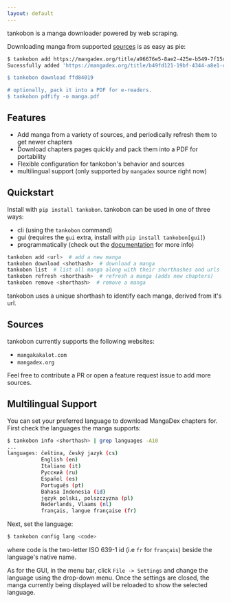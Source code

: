 ```yaml
---
layout: default
---
```


tankobon is a manga downloader powered by web scraping.

Downloading manga from supported [sources](#sources) is as easy as pie:

```bash
$ tankobon add https://mangadex.org/title/a96676e5-8ae2-425e-b549-7f15dd34a6d8
Sucessfully added 'https://mangadex.org/title/b49fd121-19bf-4344-a8e1-d1be7ca04e08/sekai-saikyou-no-assassin-isekai-kizoku-ni-tensei-suru'! It's shorthash is <ffd84019>.

$ tankobon download ffd84019

# optionally, pack it into a PDF for e-readers.
$ tankobon pdfify -o manga.pdf
```

## Features

* Add manga from a variety of sources, and periodically refresh them to get newer chapters
* Download chapters pages quickly and pack them into a PDF for portability
* Flexible configuration for tankobon's behavior and sources
* multilingual support (only supported by `mangadex` source right now)

## Quickstart

Install with `pip install tankobon`. tankobon can be used in one of three ways:

* cli (using the `tankobon` command)
* gui (requires the `gui` extra, install with `pip install tankobon[gui]`)
* programmatically (check out the [documentation](https://ongyx.github.io/tankobon/docs) for more info)

```bash
tankobon add <url>  # add a new manga
tankobon download <shothash>  # download a manga
tankobon list  # list all manga along with their shorthashes and urls
tankobon refresh <shorthash>  # refresh a manga (adds new chapters)
tankobon remove <shorthash>  # remove a manga
```

tankobon uses a unique shorthash to identify each manga, derived from it's url.

## Sources

tankobon currently supports the following websites:

* `mangakakalot.com`
* `mangadex.org`

Feel free to contribute a PR or open a feature request issue to add more sources.

## Multilingual Support

You can set your preferred language to download MangaDex chapters for.
First check the languages the manga supports:

```bash
$ tankobon info <shorthash> | grep languages -A10
...
languages: čeština, český jazyk (cs)
           English (en)
           Italiano (it)
           Русский (ru)
           Español (es)
           Português (pt)
           Bahasa Indonesia (id)
           język polski, polszczyzna (pl)
           Nederlands, Vlaams (nl)
           français, langue française (fr)
```

Next, set the language:

```bash
$ tankobon config lang <code>
```

where code is the two-letter ISO 639-1 id (i.e `fr` for `français`) beside the language's native name.

As for the GUI, in the menu bar, click `File -> Settings` and change the language using the drop-down menu.
Once the settings are closed, the manga currently being displayed will be reloaded to show the selected language.
